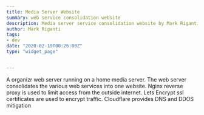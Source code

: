 ```yaml
---
title: Media Server Website
summary: web service consolidation website	 
description: Media server service consolidation website by Mark Riganti 
author: Mark Riganti 
tags:
- dev
date: "2020-02-19T00:26:00Z"
type: "widget_page" 


---
```


A organizr web server running on a home media server.
The web server consolidates the various web services into one website.
Nginx reverse proxy is used to limit access from the outside internet.
Lets Encrypt ssl certificates are used to encrypt traffic.
Cloudflare provides DNS and DDOS mitigation 
